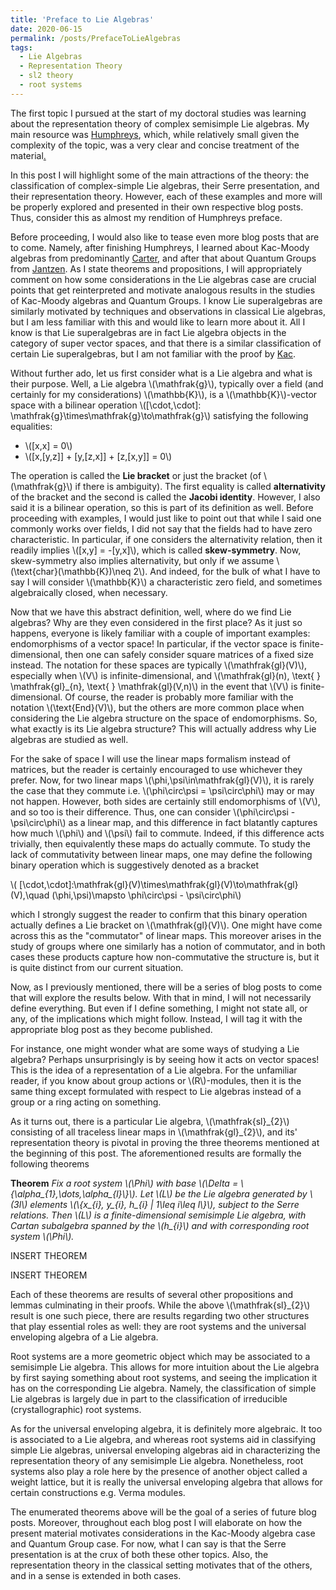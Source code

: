 ```yaml
---
title: 'Preface to Lie Algebras'
date: 2020-06-15
permalink: /posts/PrefaceToLieAlgebras
tags:
  - Lie Algebras
  - Representation Theory
  - sl2 theory
  - root systems
---
```



The first topic I pursued at the start of my doctoral studies was learning about the representation theory of complex semisimple Lie algebras. My main resource was [Humphreys](https://books.google.com/books/about/Introduction_to_Lie_Algebras_and_Represe.html?id=gCUlAQAAIAAJ), which, while relatively small given the complexity of the topic, was a very clear and concise treatment of the material[.](https://drive.google.com/file/d/1sbxLuVlFT-y8O5hIGBm1N-VQB2gKD34S/view?usp=sharing) 

In this post I will highlight some of the main attractions of the theory: the classification of complex-simple Lie algebras, their Serre presentation, and their representation theory. However, each of these examples and more will be properly explored and presented in their own respective blog posts. Thus, consider this as almost my rendition of Humphreys preface.

Before proceeding, I would also like to tease even more blog posts that are to come. Namely, after finishing Humphreys, I learned about Kac-Moody algebras from predominantly [Carter](https://books.google.com/books/about/Lie_Algebras_of_Finite_and_Affine_Type.html?id=gv2Xf8VVi2MC), and after that about Quantum Groups from [Jantzen](https://books.google.com/books/about/Lectures_on_Quantum_Groups.html?id=uOGqPjjVt0AC). As I state theorems and propositions, I will appropriately comment on how some considerations in the Lie algebras case are crucial points that get reinterpreted and motivate analogous results in the studies of Kac-Moody algebras and Quantum Groups. I know Lie superalgebras are similarly motivated by techniques and observations in classical Lie algebras, but I am less familiar with this and would like to learn more about it. All I know is that Lie superalgebras are in fact Lie algebra objects in the category of super vector spaces, and that there is a similar classification of certain Lie superalgebras, but I am not familiar with the proof by [Kac](https://pdf.sciencedirectassets.com/272585/1-s2.0-S0001870800X03398/1-s2.0-0001870877900172/main.pdf?X-Amz-Security-Token=IQoJb3JpZ2luX2VjEM%2F%2F%2F%2F%2F%2F%2F%2F%2F%2F%2FwEaCXVzLWVhc3QtMSJHMEUCIQDiTF4OdK2N0R6upzihQOFq8LWoWa5nEOXMomhyqf%2Fm%2FgIgNtw28j9pHTdu08Zr28YWpw%2F%2BAGsOY%2FoSQzcO5kUnQ8EqvQMIyP%2F%2F%2F%2F%2F%2F%2F%2F%2F%2FARADGgwwNTkwMDM1NDY4NjUiDCsMIY2JvYqAy%2B6T4iqRA4mc0ojCarnGcNnFFwJTDsfmCDMmfDDQuGBaK0YVKdwwAjSdunhKxkIPz5W8zjgGMA6icloqMotzxAVfJuhZ7nJrEaPzFsADuyK3Qwks2uYbuzadVSxrwaCrZbacS0QWCjdJkGrfED8td7hOqog%2Ft1TfpfApSn5Owg2Kx0EtsLP0dIkxMEKTDTpi%2FRVNVjoYgTaukowaThn0sX%2FEdSq7n5CFUa%2FAns5GJfwwl6Aei9qNH7Yo7fkJ7ZOttjtpO0AOCFYcWBbhO5n60EhCXo7LDPzfjEtOl0%2Bb4EKPs8Xfn20yGHgZxDsfpezxMAC7dmxt%2FtX3qhHkZBBK9jH4rEbUSFdV7V0k%2FmoFgYoAabqadcLDDoGOGtOIpZz7GUOBAfW5WxvsqmtqB%2BDmxdZEPpsYmf44RpAGuUSOWiJEnOQVPwkTydyhT3ZSh%2FSfCxZcL9dmEHFMJhppO7rKnrjXt4U3%2FQigXBcHF9wEDWsTRG9wSWP4z75PsWYk8KpJxbCVr4N2NE5rbSLg%2FoDoAKr%2BDu9z4Wv6MM%2BLy%2FoFOusBSBHRb8Z5K5k1yDm9AhQfM5n%2F96KPZ%2B8aNxwyZ%2FRMy%2BianFcu19BOWZJKnclZudekwat%2BKavMOQrgZSL3M6%2F4lpLtMW91BZWWMxOdEls%2BFSoYg0qGKiDd7PIzaOyq0Ul22P0zsY03wXGf41jagX0l%2BvAkGgiF9CBN2Y1CzgLdXoUJLa2szoWT2J%2FeaheZ3h31ZsMxrzQOznX9PtgUIV5Kvum3HC9a5R6nbBGdCaKOKUqAY15N5eP%2FYfvvetqrgaWthvRryKLuIdOdI%2FiMxbvTFySRV0%2B0mcv%2FPjxzHEO8N%2B7uo6vLCg2R30JwAg%3D%3D&X-Amz-Algorithm=AWS4-HMAC-SHA256&X-Amz-Date=20200904T235535Z&X-Amz-SignedHeaders=host&X-Amz-Expires=300&X-Amz-Credential=ASIAQ3PHCVTYT45LNTI7%2F20200904%2Fus-east-1%2Fs3%2Faws4_request&X-Amz-Signature=5c9396340543a74ce2aba292db92cbaf79a19e1c830025a09f97172337cfe633&hash=9a1bbf5f6520fc914dd0c7f9d4e9c78e233e43a0f8a61e7b00ff69a26f034b74&host=68042c943591013ac2b2430a89b270f6af2c76d8dfd086a07176afe7c76c2c61&pii=0001870877900172&tid=spdf-e91ecbaa-78ff-4214-b31d-8f94ce3edb08&sid=4e5b60117ff81947bc59dff982280b7a6a8bgxrqa&type=client).


Without further ado, let us first consider what is a Lie algebra and what is their purpose. Well, a Lie algebra \\(\mathfrak{g}\\), typically over a field (and certainly for my considerations) \\(\mathbb{K}\\), is a \\(\mathbb{K}\\)-vector space with a bilinear operation \\([\cdot,\cdot]: \mathfrak{g}\times\mathfrak{g}\to\mathfrak{g}\\) satisfying the following equalities:

* \\([x,x] = 0\\)
* \\([x,[y,z]] + [y,[z,x]] + [z,[x,y]] = 0\\)

The operation is called the **Lie bracket** or just the bracket (of \\(\mathfrak{g}\\) if there is ambiguity). The first equality is called **alternativity** of the bracket and the second is called the **Jacobi identity**. However, I also said it is a bilinear operation, so this is part of its definition as well. Before proceeding with examples, I would just like to point out that while I said one commonly works over fields, I did not say that the fields had to have zero characteristic. In particular, if one considers the alternativity relation, then it readily implies \\([x,y] = -[y,x]\\), which is called **skew-symmetry**. Now, skew-symmetry also implies alternativity, but only if we assume \\(\text{char}(\mathbb{K})\neq 2\\). And indeed, for the bulk of what I have to say I will consider \\(\mathbb{K}\\) a characteristic zero field, and sometimes algebraically closed, when necessary.


Now that we have this abstract definition, well, where do we find Lie algebras? Why are they even considered in the first place? As it just so happens, everyone is likely familiar with a couple of important examples: endomorphisms of a vector space! In particular, if the vector space is finite-dimensional, then one can safely consider square matrices of a fixed size instead. The notation for these spaces are typically \\(\mathfrak{gl}(V)\\), especially when \\(V\\) is infinite-dimensional, and \\(\mathfrak{gl}(n), \text{ } \mathfrak{gl}\_{n},  \text{ } \mathfrak{gl}(V,n)\\) in the event that \\(V\\) is finite-dimensional. Of course, the reader is probably more familiar with the notation \\(\text{End}(V)\\), but the others are more common place when considering the Lie algebra structure on the space of endomorphisms. So, what exactly is its Lie algebra structure? This will actually address why Lie algebras are studied as well.

For the sake of space I will use the linear maps formalism instead of matrices, but the reader is certainly encouraged to use whichever they prefer. Now, for two linear maps \\(\phi,\psi\in\mathfrak{gl}(V)\\), it is rarely the case that they commute i.e. \\(\phi\circ\psi = \psi\circ\phi\\) may or may not happen. However, both sides are certainly still endomorphisms of \\(V\\), and so too is their difference. Thus, one can consider \\(\phi\circ\psi - \psi\circ\phi\\) as a linear map, and this difference in fact blatantly captures how much \\(\phi\\) and \\(\psi\\) fail to commute. Indeed, if this difference acts trivially, then equivalently these maps do actually commute. To study the lack of commutativity between linear maps, one may define the following binary operation which is suggestively denoted as a bracket


\\( [\cdot,\cdot]:\mathfrak{gl}(V)\times\mathfrak{gl}(V)\to\mathfrak{gl}(V),\quad (\phi,\psi)\mapsto \phi\circ\psi - \psi\circ\phi\\)

which I strongly suggest the reader to confirm that this binary operation actually defines a Lie bracket on \\(\mathfrak{gl}(V)\\). One might have come across this as the "commutator" of linear maps. This moreover arises in the study of groups where one similarly has a notion of commutator, and in both cases these products capture how non-commutative the structure is, but it is quite distinct from our current situation.

Now, as I previously mentioned, there will be a series of blog posts to come that will explore the results below. With that in mind, I will not necessarily define everything. But even if I define something, I might not state all, or any, of the implications which might follow. Instead, I will tag it with the appropriate blog post as they become published.

For instance, one might wonder what are some ways of studying a Lie algebra? Perhaps unsurprisingly is by seeing how it acts on vector spaces! This is the idea of a representation of a Lie algebra. For the unfamiliar reader, if you know about group actions or \\(R\\)-modules, then it is the same thing except formulated with respect to Lie algebras instead of a group or a ring acting on something.

As it turns out, there is a particular Lie algebra, \\(\mathfrak{sl}\_{2}\\) consisting of all traceless linear maps in \\(\mathfrak{gl}\_{2}\\), and its' representation theory is pivotal in proving the three theorems mentioned at the beginning of this post. The aforementioned results are formally the following theorems

**Theorem** _Fix a root system \\(\Phi\\) with base \\(\Delta = \\{\alpha\_{1},\dots,\alpha\_{l}\\}\\). Let \\(L\\) be the Lie algebra generated by \\(3l\\) elements \\(\\{x\_{i}, y\_{i}, h\_{i} \| 1\leq i\leq l\\}\\), subject to the Serre relations. Then \\(L\\) is a finite-dimensional semisimple Lie algebra, with Cartan subalgebra spanned by the \\(h\_{i}\\) and with corresponding root system \\(\Phi\\)._


INSERT THEOREM

INSERT THEOREM

Each of these theorems are results of several other propositions and lemmas culminating in their proofs. While the above \\(\mathfrak{sl}\_{2}\\) result is one such piece, there are results regarding two other structures that play essential roles as well: they are root systems and the universal enveloping algebra of a Lie algebra.

Root systems are a more geometric object which may be associated to a semisimple Lie algebra. This allows for more intuition about the Lie algebra by first saying something about root systems, and seeing the implication it has on the corresponding Lie algebra. Namely, the classification of simple Lie algebras is largely due in part to the classification of irreducible (crystallographic) root systems.

As for the universal enveloping algebra, it is definitely more algebraic. It too is associated to a Lie algebra, and whereas root systems aid in classifying simple Lie algebras, universal enveloping algebras aid in characterizing the representation theory of any semisimple Lie algebra. Nonetheless, root systems also play a role here by the presence of another object called a weight lattice, but it is really the universal enveloping algebra that allows for certain constructions e.g. Verma modules.

The enumerated theorems above will be the goal of a series of future blog posts. Moreover, throughout each blog post I will elaborate on how the present material motivates considerations in the Kac-Moody algebra case and Quantum Group case. For now, what I can say is that the Serre presentation is at the crux of both these other topics. Also, the representation theory in the classical setting motivates that of the others, and in a sense is extended in both cases.

